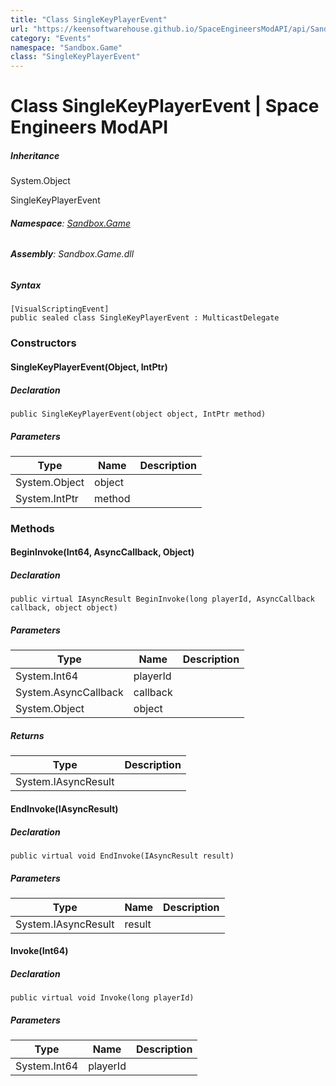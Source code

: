 ```yaml
---
title: "Class SingleKeyPlayerEvent"
url: "https://keensoftwarehouse.github.io/SpaceEngineersModAPI/api/Sandbox.Game.SingleKeyPlayerEvent.html"
category: "Events"
namespace: "Sandbox.Game"
class: "SingleKeyPlayerEvent"
---
```


# Class SingleKeyPlayerEvent | Space Engineers ModAPI

##### Inheritance

System.Object

SingleKeyPlayerEvent

###### **Namespace**: [Sandbox.Game](https://keensoftwarehouse.github.io/SpaceEngineersModAPI/api/Sandbox.Game.html)

###### **Assembly**: Sandbox.Game.dll

##### Syntax

```
[VisualScriptingEvent]
public sealed class SingleKeyPlayerEvent : MulticastDelegate
```

### [](#constructors)Constructors

#### [](#Sandbox_Game_SingleKeyPlayerEvent__ctor_System_Object_System_IntPtr_)SingleKeyPlayerEvent(Object, IntPtr)

##### Declaration

```
public SingleKeyPlayerEvent(object object, IntPtr method)
```

##### Parameters

| Type | Name | Description |
| --- | --- | --- |
| System.Object | object |     |
| System.IntPtr | method |     |

### [](#methods)Methods

#### [](#Sandbox_Game_SingleKeyPlayerEvent_BeginInvoke_System_Int64_System_AsyncCallback_System_Object_)BeginInvoke(Int64, AsyncCallback, Object)

##### Declaration

```
public virtual IAsyncResult BeginInvoke(long playerId, AsyncCallback callback, object object)
```

##### Parameters

| Type | Name | Description |
| --- | --- | --- |
| System.Int64 | playerId |     |
| System.AsyncCallback | callback |     |
| System.Object | object |     |

##### Returns

| Type | Description |
| --- | --- |
| System.IAsyncResult |     |

#### [](#Sandbox_Game_SingleKeyPlayerEvent_EndInvoke_System_IAsyncResult_)EndInvoke(IAsyncResult)

##### Declaration

```
public virtual void EndInvoke(IAsyncResult result)
```

##### Parameters

| Type | Name | Description |
| --- | --- | --- |
| System.IAsyncResult | result |     |

#### [](#Sandbox_Game_SingleKeyPlayerEvent_Invoke_System_Int64_)Invoke(Int64)

##### Declaration

```
public virtual void Invoke(long playerId)
```

##### Parameters

| Type | Name | Description |
| --- | --- | --- |
| System.Int64 | playerId |     |